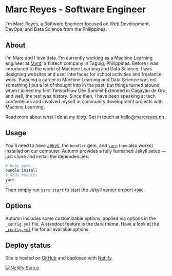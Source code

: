 # Marc Reyes - Software Engineer

I'm Marc Reyes, a Software Engineer focused on Web Development, DevOps, and Data Science from the Philippines.

## About
I’m Marc and I love data. I’m currently working as a Machine Learning engineer at [Mynt](https://mynt.xyz/), a fintech company in Taguig, Philippines. Before I was introduced to the world of Machine Learning and Data Science, I was designing websites and user interfaces for school activities and freelance work. Pursuing a career in Machine Learning and Data Science was not something I put a lot of thought into in the past, but things turned around when I joined my first TensorFlow Dev Summit Extended in Cagayan de Oro, and well, the rest was history. Since then, I have been speaking at tech conferences and involved myself in community development projects with Machine Learning.

Read more about what I do at my [blog](https://blog.marcreyes.ph). Get in touch at [hello@marcreyes.ph](hello@marcreyes.ph).


## Usage

You'll need to have [Jekyll](https://jekyllrb.com/), the `bundler` gem, and [`yarn`](https://yarnpkg.com/) (`npm` also works) installed on our computer. Autumn provides a fully furnished Jekyll setup — just clone and install the dependencies:

```bash
# Ruby gems
bundle install
# Node modules
yarn
```
Then simply run `yarn start` to start the Jekyll server on port `4000`.

## Options

Autumn includes some customizable options, applied via options in the `_config.yml` file. A standout feature is the dark theme.
Have a look at the [`_config.yml`](_config.yml) file for all available options.

## Deploy status
Site is hosted on [GitHub](https://github.com/marcreyesph/marcreyesph/) and deployed with [Netlify](https://www.netlify.com/).

[![Netlify Status](https://api.netlify.com/api/v1/badges/be1b5bd7-c071-47a9-8316-4fd2db772226/deploy-status)](https://app.netlify.com/sites/marcreyesph-gh-page/deploys)